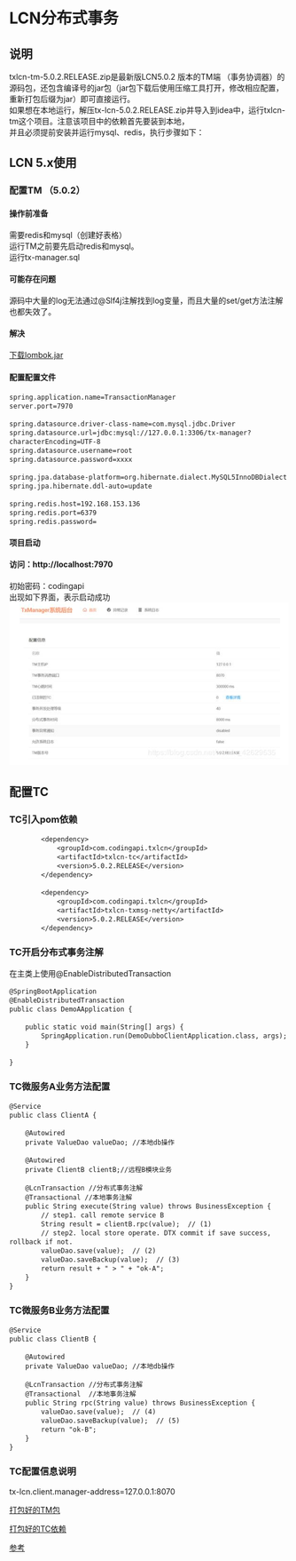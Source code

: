 # LCN分布式事务
## 说明
txlcn-tm-5.0.2.RELEASE.zip是最新版LCN5.0.2 版本的TM端 （事务协调器）的源码包，还包含编译号的jar包（jar包下载后使用压缩工具打开，修改相应配置，重新打包后缀为jar）即可直接运行。  
如果想在本地运行，解压tx-lcn-5.0.2.RELEASE.zip并导入到idea中，运行txlcn-tm这个项目。注意该项目中的依赖首先要装到本地，  
并且必须提前安装并运行mysql、redis，执行步骤如下：  

## LCN 5.x使用
### 配置TM （5.0.2）
#### 操作前准备
需要redis和mysql（创建好表格）  
运行TM之前要先启动redis和mysql。  
运行tx-manager.sql  

#### 可能存在问题
源码中大量的log无法通过@Slf4j注解找到log变量，而且大量的set/get方法注解也都失效了。

#### 解决
[下载lombok.jar ](https://projectlombok.org/download.html)

#### 配置配置文件
```
spring.application.name=TransactionManager  
server.port=7970  

spring.datasource.driver-class-name=com.mysql.jdbc.Driver  
spring.datasource.url=jdbc:mysql://127.0.0.1:3306/tx-manager?characterEncoding=UTF-8  
spring.datasource.username=root  
spring.datasource.password=xxxx  

spring.jpa.database-platform=org.hibernate.dialect.MySQL5InnoDBDialect  
spring.jpa.hibernate.ddl-auto=update  

spring.redis.host=192.168.153.136  
spring.redis.port=6379  
spring.redis.password=  
```

#### 项目启动

#### 访问：http://localhost:7970
初始密码：codingapi  
出现如下界面，表示启动成功  
![](../pictures/p8.png)


## 配置TC
### TC引入pom依赖
```
        <dependency>
            <groupId>com.codingapi.txlcn</groupId>
            <artifactId>txlcn-tc</artifactId>
            <version>5.0.2.RELEASE</version>
        </dependency>
 
        <dependency>
            <groupId>com.codingapi.txlcn</groupId>
            <artifactId>txlcn-txmsg-netty</artifactId>
            <version>5.0.2.RELEASE</version>
        </dependency>
```
### TC开启分布式事务注解
在主类上使用@EnableDistributedTransaction  
```
@SpringBootApplication  
@EnableDistributedTransaction  
public class DemoAApplication {  
 
    public static void main(String[] args) {  
        SpringApplication.run(DemoDubboClientApplication.class, args);  
    }  
 
}  
```
### TC微服务A业务方法配置
```
@Service  
public class ClientA {  
    
    @Autowired  
    private ValueDao valueDao; //本地db操作  
    
    @Autowired  
    private ClientB clientB;//远程B模块业务  
    
    @LcnTransaction //分布式事务注解  
    @Transactional //本地事务注解  
    public String execute(String value) throws BusinessException {  
        // step1. call remote service B  
        String result = clientB.rpc(value);  // (1)  
        // step2. local store operate. DTX commit if save success, rollback if not.  
        valueDao.save(value);  // (2)  
        valueDao.saveBackup(value);  // (3)  
        return result + " > " + "ok-A";  
    }  
}  
```

### TC微服务B业务方法配置
```
@Service
public class ClientB {
    
    @Autowired
    private ValueDao valueDao; //本地db操作
    
    @LcnTransaction //分布式事务注解
    @Transactional  //本地事务注解
    public String rpc(String value) throws BusinessException {
        valueDao.save(value);  // (4)
        valueDao.saveBackup(value);  // (5)
        return "ok-B";
    }
}

```

### TC配置信息说明
tx-lcn.client.manager-address=127.0.0.1:8070   

[打包好的TM包](https://download.csdn.net/download/weixin_42629535/11033690)  

[打包好的TC依赖](https://download.csdn.net/download/weixin_42629535/11033548)

[参考](http://www.pianshen.com/article/2877299796/)




